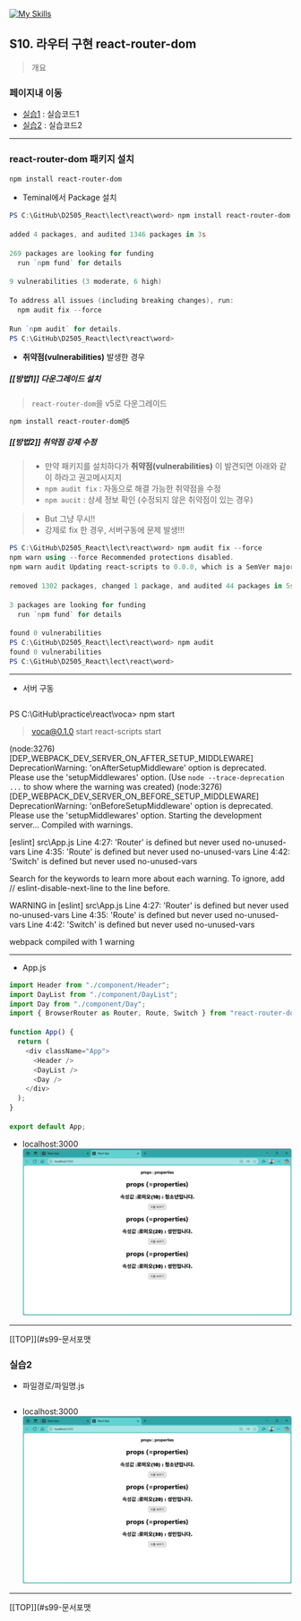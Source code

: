 [![My Skills](https://skillicons.dev/icons?heiht="10"&i=nodejs,vscode,js,react&theme=light)](readme.md)

## S10. 라우터 구현 react-router-dom
> 개요

### 페이지내 이동
- [실습1](#실습1) : 실습코드1
- [실습2](#실습2) : 실습코드2

---

### react-router-dom 패키지 설치

```powershell
npm install react-router-dom
``` 

- Teminal에서 Package 설치
```powershell
PS C:\GitHub\D2505_React\lect\react\word> npm install react-router-dom

added 4 packages, and audited 1346 packages in 3s

269 packages are looking for funding
  run `npm fund` for details

9 vulnerabilities (3 moderate, 6 high)

To address all issues (including breaking changes), run:
  npm audit fix --force

Run `npm audit` for details.
PS C:\GitHub\D2505_React\lect\react\word> 
```

- **취약점(vulnerabilities)** 발생한 경우

##### [[방법1]] 다운그레이드 설치
> `react-router-dom`을 v5로 다운그레이드

```
npm install react-router-dom@5
```

##### [[방법2]] 취약점 강제 수정
> - 만약 패키지를 설치하다가 **취약점(vulnerabilities)** 이 발견되면 아래와 같이 하라고 권고메시지지
> - `npm audit fix` : 자동으로 해결 가능한 취약점을 수정
> - `npm aucit` : 상세 정보 확인 (수정되지 않은 취약점이 있는 경우)

> - But 그냥 무시!!
> - 강제로 fix 한 경우, 서버구동에 문제 발생!!!

```powershell
PS C:\GitHub\D2505_React\lect\react\word> npm audit fix --force
npm warn using --force Recommended protections disabled.
npm warn audit Updating react-scripts to 0.0.0, which is a SemVer major change.

removed 1302 packages, changed 1 package, and audited 44 packages in 5s

3 packages are looking for funding
  run `npm fund` for details

found 0 vulnerabilities
PS C:\GitHub\D2505_React\lect\react\word> npm audit
found 0 vulnerabilities
PS C:\GitHub\D2505_React\lect\react\word>

```


---

- 서버 구동
```powershell

```
PS C:\GitHub\practice\react\voca> npm start

> voca@0.1.0 start
> react-scripts start

(node:3276) [DEP_WEBPACK_DEV_SERVER_ON_AFTER_SETUP_MIDDLEWARE] DeprecationWarning: 'onAfterSetupMiddleware' option is deprecated. Please use the 'setupMiddlewares' option.
(Use `node --trace-deprecation ...` to show where the warning was created)
(node:3276) [DEP_WEBPACK_DEV_SERVER_ON_BEFORE_SETUP_MIDDLEWARE] DeprecationWarning: 'onBeforeSetupMiddleware' option is deprecated. Please use the 'setupMiddlewares' option.
Starting the development server...
Compiled with warnings.

[eslint]
src\App.js
  Line 4:27:  'Router' is defined but never used  no-unused-vars
  Line 4:35:  'Route' is defined but never used   no-unused-vars
  Line 4:42:  'Switch' is defined but never used  no-unused-vars

Search for the keywords to learn more about each warning.
To ignore, add // eslint-disable-next-line to the line before.

WARNING in [eslint]
src\App.js
  Line 4:27:  'Router' is defined but never used  no-unused-vars
  Line 4:35:  'Route' is defined but never used   no-unused-vars
  Line 4:42:  'Switch' is defined but never used  no-unused-vars

webpack compiled with 1 warning


---

- App.js
```js
import Header from "./component/Header";
import DayList from "./component/DayList"; 
import Day from "./component/Day";
import { BrowserRouter as Router, Route, Switch } from "react-router-dom";

function App() {
  return (
    <div className="App">
      <Header /> 
      <DayList />
      <Day />
    </div>
  );
}

export default App;

```

- localhost:3000
![화면](./images/s08_props_01.png)


---
[[TOP]](#s99-문서포맷
<br/>

### 실습2
- 파일경로/파일명.js
```js

```

- localhost:3000
![화면](./images/s08_props_01.png)


---
[[TOP]](#s99-문서포맷
<br/>

